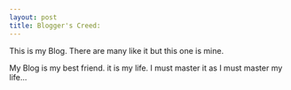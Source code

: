 ```yaml
---
layout: post
title: Blogger's Creed:
---
```


This is my Blog. There are many like it but this one is mine.

My Blog is my best friend. it is my life. I must master it as I must master my life...
